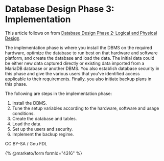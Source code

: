 
# Database Design Phase 3: Implementation

This article follows on from [Database Design Phase 2: Logical and Physical Design](database-design-phase-2-logical-and-physical-design.md).


The implementation phase is where you install the DBMS on the required hardware, optimize the database to run best on that hardware and software platform, and create the database and load the data. The initial data could be either new data captured directly or existing data imported from a MariaDB database or another DBMS. You also establish database security in this phase and give the various users that you've identified access applicable to their requirements. Finally, you also initiate backup plans in this phase.


The following are steps in the implementation phase:


1. Install the DBMS.
1. Tune the setup variables according to the hardware, software and usage conditions.
1. Create the database and tables.
1. Load the data.
1. Set up the users and security.
1. Implement the backup regime.


CC BY-SA / Gnu FDL


{% @marketo/form formId="4316" %}
